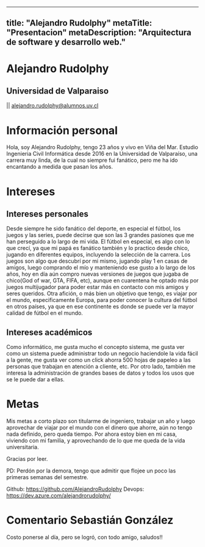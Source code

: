 
---
title: "Alejandro Rudolphy"
metaTitle: "Presentacion"
metaDescription: "Arquitectura de software y desarrollo web."
---


# Alejandro Rudolphy
## Universidad de Valparaiso

|| alejandro.rudolphy@alumnos.uv.cl

# Información personal

Hola, soy Alejandro Rudolphy, tengo 23 años y vivo en Viña del Mar. Estudio Ingenieria Civil Informática desde 2016 en la Universidad de Valparaíso, una carrera muy linda, de la cual no siempre fui fanático, pero me ha ido encantando a medida que pasan los años.

# Intereses

## Intereses personales

Desde siempre he sido fanático del deporte, en especial el fútbol, los juegos y las series, puede decirse que son las 3 grandes pasiones que me han perseguido a lo largo de mi vida. El fútbol en especial, es algo con lo que crecí, ya que mi papá es fanático también y lo practico desde chico, jugando en diferentes equipos, incluyendo la selección de la carrera. Los juegos son algo que descubrí por mi mismo, jugando play 1 en casas de amigos, luego comprando el mío y manteniendo ese gusto a lo largo de los años, hoy en día aún compro nuevas versiones de juegos que jugaba de chico(God of war, GTA, FIFA, etc), aunque en cuarentena he optado más por juegos multijugador para poder estar más en contacto con mis amigos y seres queridos. Otra afición, o más bien un objetivo que tengo, es viajar por el mundo, especificamente Europa, para poder conocer la cultura del fútbol en otros países, ya que en ese continente es donde se puede ver la mayor calidad de fútbol en el mundo.

## Intereses académicos

Como informático, me gusta mucho el concepto sistema, me gusta ver como un sistema puede administrar todo un negocio haciendole la vida fácil a la gente, me gusta ver como un click ahorra 500 hojas de papeleo a las personas que trabajan en atención a cliente, etc. Por otro lado, también me interesa la administración de grandes bases de datos y todos los usos que se le puede dar a ellas.

# Metas

Mis metas a corto plazo son titularme de ingeniero, trabajar un año y luego aprovechar de viajar por el mundo con el dinero que ahorre, aún no tengo nada definido, pero queda tiempo. Por ahora estoy bien en mi casa, viviendo con mi familia, y aprovechando de lo que me queda de la vida universitaria.

Gracias por leer.

PD: Perdón por la demora, tengo que admitir que flojee un poco las primeras semanas del semestre.

Github: https://github.com/AlejandroRudolphy
Devops: https://dev.azure.com/alejandrorudolphy/

# Comentario Sebastián González

Costo ponerse al día, pero se logró, con todo amigo, saludos!!